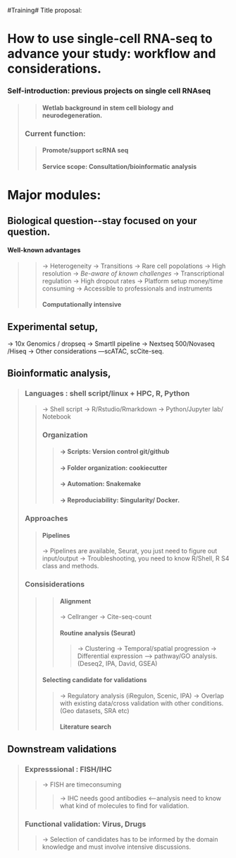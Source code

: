 #Training#
Title proposal: 
# How to use single-cell RNA-seq to advance your study: workflow and considerations. 

### Self-introduction: previous projects on single cell RNAseq
>> #### Wetlab background in stem cell biology and neurodegeneration.
> ### Current function: 
>> #### Promote/support scRNA seq 
>> #### Service scope: Consultation/bioinformatic analysis

# Major modules: 
## Biological question--stay focused on your question. 
#### Well-known advantages
>> -> Heterogeneity
>> -> Transitions 
>> -> Rare cell popolations
>> -> High resolution
>> -> _Be-aware of known challenges_
>> -> Transcriptional regulation
>> -> High dropout rates
>> -> Platform setup money/time consuming
>> -> Accessible to professionals and instruments
>> #### Computationally intensive
## Experimental setup, 
-> 10x Genomics / dropseq
-> SmartII pipeline
-> Nextseq 500/Novaseq /Hiseq
-> Other considerations —scATAC, scCite-seq.
## Bioinformatic analysis, 
> ### Languages : shell script/linux + HPC, R, Python
>> -> Shell script
>> -> R/Rstudio/Rmarkdown
>> -> Python/Jupyter lab/ Notebook
>> ### Organization
>>> ####  -> Scripts: Version control git/github
>>> #### -> Folder organization: cookiecutter
>>> #### -> Automation: Snakemake
>>> #### -> Reproduciability: Singularity/ Docker.
> ### Approaches
>> #### Pipelines
>> -> Pipelines are available, Seurat, you just need to figure out input/output
>> -> Troubleshooting, you need to know R/Shell, R S4 class and methods.
> ### Consisiderations 
>>> #### Alignment
>>> -> Cellranger
>>> -> Cite-seq-count
>>> #### Routine analysis (Seurat)
>>>> -> Clustering
>>>> -> Temporal/spatial progression
>>>> -> Differential expression —> pathway/GO analysis. (Deseq2, IPA, David, GSEA)
>> #### Selecting candidate for validations
>>> -> Regulatory analysis (iRegulon, Scenic, IPA) 
>>> -> Overlap with existing data/cross validation with other conditions. (Geo datasets, SRA etc)
>>> #### Literature search
## Downstream validations
> ### Expresssional : FISH/IHC
>> -> FISH are timeconsuming 
>>> -> IHC needs good antibodies <--analysis need to know what kind of molecules to find for validation.
> ### Functional validation: Virus, Drugs
>> -> Selection of candidates has to be informed by the domain knowledge and must involve intensive discussions. 



